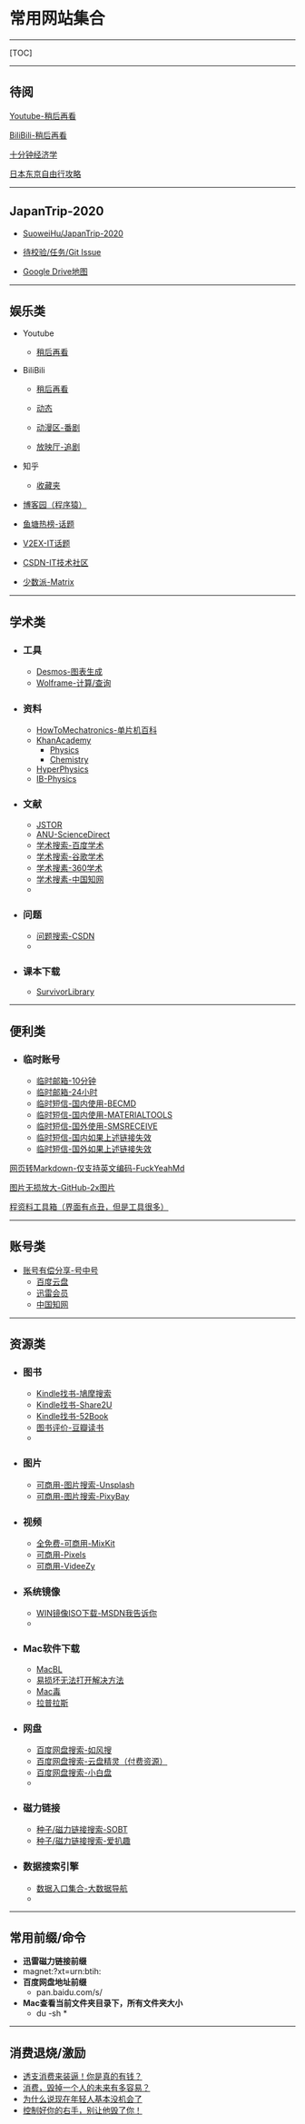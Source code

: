 # 常用网站集合

---

[TOC]

---

## 待阅

[Youtube-稍后再看](https://www.youtube.com/playlist?list=WL)

[BiliBili-稍后再看](https://www.bilibili.com/watchlater/#/list)

[十分钟经济学](https://space.bilibili.com/1950746/channel/detail?cid=1766)

[日本东京自由行攻略](http://www.dongjinggonglue.com/lvyou/gonglue/3313.html)

---

## JapanTrip-2020 

- [SuoweiHu/JapanTrip-2020](https://github.com/SuoweiHu/JapanTrip-2020)

- [待校验/任务/Git Issue](https://github.com/SuoweiHu/JapanTrip-2020/issues)

- [Google Drive地图](https://www.google.com/maps/d/u/0/edit?mid=1dLZIDPDTCEggfbseCkc7ACiNJ22XU7Aw&ll=35.63010033886083%2C139.69189161309328&z=12)

---

## 娱乐类

- Youtube
  
  - [稍后再看](https://www.youtube.com/playlist?list=WL)
  
- BiliBili
  
    - [稍后再看](https://www.bilibili.com/watchlater/#/list)
    
    - [动态](https://t.bilibili.com/)
      
    - [动漫区-番剧](https://space.bilibili.com/6695871/bangumi)
    
    - [放映厅-追剧](https://space.bilibili.com/6695871/cinema)
    
        
    
- 知乎

    - [收藏夹](https://www.zhihu.com/people/suowei.h/collections)

    

- [博客园（程序猿）](https://www.cnblogs.com/)

- [鱼塘热榜-话题](https://mo.fish/main/home/hot)

- [V2EX-IT话题](https://www.v2ex.com/?tab=tech)

- [CSDN-IT技术社区](https://www.csdn.net/)

- [少数派-Matrix](https://go.sspai.com/matrix)

---

## 学术类

- ### 工具

    - [Desmos-图表生成](https://www.desmos.com/calculator)
    - [Wolframe-计算/查询](https://www.wolframalpha.com/)

- ### 资料

    - [HowToMechatronics-单片机百科](https://howtomechatronics.com/)
    - [KhanAcademy](https://www.khanacademy.org/)
        - [Physics](https://www.khanacademy.org/science/physics)
        - [Chemistry](https://www.khanacademy.org/science/chemistry)
    - [HyperPhysics](http://hyperphysics.phy-astr.gsu.edu/hbase/hph.html)
    - [IB-Physics](https://ibphysics.org/)

- ### 文献

    - [JSTOR](https://www.jstor.org/)
    - [ANU-ScienceDirect](https://www-sciencedirect-com.virtual.anu.edu.au/)
    - [学术搜索-百度学术](https://xueshu.baidu.com/)
    - [学术搜索-谷歌学术](https://scholar.google.com.hk/?hl=zh-CN)
    - [学术搜素-360学术](http://xueshu.so.com/)
    - [学术搜素-中国知网](https://www.cnki.net/)
    - 

- ### 问题

    - [问题搜索-CSDN](https://www.csdn.net/)
    - 

- ### 课本下载

    - [SurvivorLibrary](http://www.survivorlibrary.com/library-download)
    
    

---

## 便利类

- ### 临时账号

    - [临时邮箱-10分钟](http://mail.bccto.me/)
    - [临时邮箱-24小时](http://24mail.chacuo.net/enus)
    - [临时短信-国内使用-BECMD](https://www.becmd.com/)
    - [临时短信-国内使用-MATERIALTOOLS](https://www.materialtools.com/)
    - [临时短信-国外使用-SMSRECEIVE](https://smsreceivefree.com/)
    - [临时短信-国内如果上述链接失效](http://www.360doc.com/content/19/0108/12/51975160_807440477.shtml)
    - [临时短信-国外如果上述链接失效](http://www.360doc.com/content/19/0108/12/51975160_807440477.shtml)

[网页转Markdown-仅支持英文编码-FuckYeahMd](http://www.52book.me/)

[图片无损放大-GitHub-2x图片](https://bigjpg.com/zh)

[程资料工具箱（界面有点丑，但是工具很多）](https://www.toolnb.com/)





---

## 账号类

- [账号有偿分享-号中号](http://www.idinid.com/)
    - [百度云盘](http://www.idinid.com/site/panbaidu.html)
    - [迅雷会员](http://www.idinid.com/site/xunlei.html)
    - [中国知网](http://www.idinid.com/site/cnki.html)



---

## 资源类

- ### 图书

    - [Kindle找书-鳩摩搜索](https://www.jiumodiary.com/)
    - [Kindle找书-Share2U](http://www.share2uu.com/)
    - [Kindle找书-52Book](http://www.52book.me/)
    - [图书评价-豆瓣读书](https://book.douban.com/)
    - 

- ### 图片

    - [可商用-图片搜索-Unsplash](https://unsplash.com/)
    - [可商用-图片搜索-PixyBay](https://pixabay.com/zh/)
    
- ### 视频

    - [全免费-可商用-MixKit](mixkit.co)
    - [可商用-Pixels](Pexels.com)
    - [可商用-VideeZy](videezy.com)

- ### 系统镜像

    - [WIN镜像ISO下载-MSDN我告诉你](https://msdn.itellyou.cn/)
    - 
    
- ### Mac软件下载

    - [MacBL](https://www.macbl.com/)
    - [易损坏无法打开解决方法](https://www.macbl.com/article/tips/2123)
    - [Mac毒](https://www.macdo.cn/)
    - [拉普拉斯](http://www.lapulace.com/)

- ### 网盘

    - [百度网盘搜索-如风搜](http://www.rufengso.net/)
    - [百度网盘搜索-云盘精灵（付费资源）](https://www.yunpanjingling.com/)
    - [百度网盘搜索-小白盘](https://www.xiaobaipan.com/)
    - 

- ### 磁力链接

    - [种子/磁力链接搜索-SOBT](http://www.sobt5.pw/)
    - [种子/磁力链接搜索-爱扒趣](https://www.zyboe.com/)


- ### 数据搜索引擎

    - [数据入口集合-大数据导航](http://hao.199it.com/)
    - 

---

## 常用前缀/命令

- **迅雷磁力链接前缀**
- magnet:?xt=urn:btih:
- **百度网盘地址前缀**
    - pan.baidu.com/s/
- **Mac查看当前文件夹目录下，所有文件夹大小**
    - du -sh *



---

## 消费退烧/激励

- [透支消费来装逼！你是真的有钱？](https://www.bilibili.com/watchlater/#/av66996909/p1)
- [消费，毁掉一个人的未来有多容易？](https://www.bilibili.com/watchlater/#/av82643386/p1)
- [为什么说现在年轻人基本没机会了](https://www.bilibili.com/watchlater/#/av71021463/p1)
- [控制好你的右手，别让他毁了你！](https://www.bilibili.com/watchlater/#/av75422828/p1)

 

